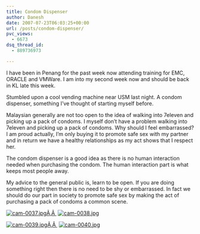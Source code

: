 ```yaml
---
title: Condom Dispenser
author: Danesh
date: 2007-07-23T06:03:25+00:00
url: /posts/condom-dispenser/
pvc_views:
  - 6673
dsq_thread_id:
  - 889736973

---
```

I have been in Penang for the past week now attending training for EMC, ORACLE and VMWare. I am into my second week now and should be back in KL late this week.

Stumbled upon a cool vending machine near USM last night. A condom dispenser, something I&#8217;ve thought of starting myself before.

Malaysian generally are not too open to the idea of walking into 7eleven and picking up a pack of condoms. I myself don&#8217;t have a problem walking into 7eleven and picking up a pack of condoms. Why should I feel embarrassed? I am proud actually, I&#8217;m only buying it to promote safe sex with my partner and in return we have a healthy relationships as my act shows that I respect her.

The condom dispenser is a good idea as there is no human interaction needed when purchasing the condom. The human interaction part is what keeps most people away.

My advice to the general public is, learn to be open. If you are doing something right then there is no need to be shy or embarrassed. In fact we should do our part in society to promote safe sex by making the act of purchasing a pack of condoms a common scene.

[![cam-0037.jpg][1]Ã‚Â ][2] [![cam-0038.jpg][3]][4]

[![cam-0039.jpg][5]Ã‚Â ][6] [![cam-0040.jpg][7]][8]

 [1]: /wp-content/uploads/2007/07/cam-0037.thumbnail.jpg
 [2]: /wp-content/uploads/2007/07/cam-0037.jpg "cam-0037.jpg"
 [3]: /wp-content/uploads/2007/07/cam-0038.thumbnail.jpg
 [4]: /wp-content/uploads/2007/07/cam-0038.jpg "cam-0038.jpg"
 [5]: /wp-content/uploads/2007/07/cam-0039.thumbnail.jpg
 [6]: /wp-content/uploads/2007/07/cam-0039.jpg "cam-0039.jpg"
 [7]: /wp-content/uploads/2007/07/cam-0040.thumbnail.jpg
 [8]: /wp-content/uploads/2007/07/cam-0040.jpg "cam-0040.jpg"